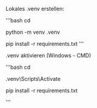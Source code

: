 Lokales .venv erstellen:

'''bash
cd <path of Rasverry_Pi>

python -m venv .venv

pip install -r requirements.txt
'''

.venv aktivieren (Windows - CMD)

'''bash
cd <path of Rasverry_Pi>

.venv\Scripts\Activate

pip install -r requirements.txt

'''